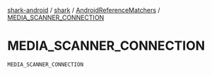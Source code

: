 [shark-android](../../index.md) / [shark](../index.md) / [AndroidReferenceMatchers](index.md) / [MEDIA_SCANNER_CONNECTION](./-m-e-d-i-a_-s-c-a-n-n-e-r_-c-o-n-n-e-c-t-i-o-n.md)

# MEDIA_SCANNER_CONNECTION

`MEDIA_SCANNER_CONNECTION`